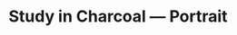 ﻿---
layout: layouts/artwork.njk
title: "Study in Charcoal — Portrait"
year: 2023
medium: "Charcoal on paper"
size: "210 × 297 mm"
tags: ["portrait","charcoal"]
price: "Enquire"
image: "https://picsum.photos/200/300?grayscale"
description: |
  Just Random.
---
